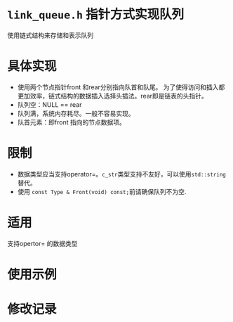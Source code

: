 # `link_queue.h` 指针方式实现队列
使用链式结构来存储和表示队列

# 具体实现
- 使用两个节点指针front 和rear分别指向队首和队尾。
为了使得访问和插入都更加效率，链式结构的数据插入选择头插法。rear即是链表的头指针。
- 队列空：NULL == rear
- 队列满，系统内存耗尽。一般不容易实现。
- 队首元素：即front 指向的节点数据项。

# 限制
- 数据类型应当支持operator=。`c_str`类型支持不友好，可以使用`std::string`替代。
- 使用 `const Type & Front(void) const;`前请确保队列不为空.

# 适用
支持opertor= 的数据类型

# 使用示例

# 修改记录
